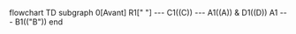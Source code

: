 flowchart TD
  subgraph 0[Avant]
    R1[" "] --- C1((C)) --- A1((A)) & D1((D))
    A1 --- B1(("B"))
  end
